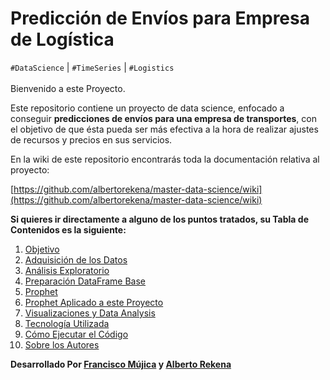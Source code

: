 # Predicción de Envíos para Empresa de Logística

`#DataScience` | `#TimeSeries` | `#Logistics`
<br></br>
Bienvenido a este Proyecto.

Este repositorio contiene un proyecto de data science, enfocado a conseguir **predicciones de envíos para una empresa de transportes**, con el objetivo de que ésta pueda ser más efectiva a la hora de realizar ajustes de recursos y precios en sus servicios.

En la wiki de este repositorio encontrarás toda la documentación relativa al proyecto:

[https://github.com/albertorekena/master-data-science/wiki](https://github.com/albertorekena/master-data-science/wiki)

**Si quieres ir directamente a alguno de los puntos tratados, su Tabla de Contenidos es la siguiente:**
1. [Objetivo](https://github.com/albertorekena/master-data-science/wiki/Objetivo)
2. [Adquisición de los Datos](https://github.com/albertorekena/master-data-science/wiki/Adquisici%C3%B3n-de-los-Datos)
3. [Análisis Exploratorio](https://github.com/albertorekena/master-data-science/wiki/An%C3%A1lisis-Exploratorio)
4. [Preparación DataFrame Base](https://github.com/albertorekena/master-data-science/wiki/Preparaci%C3%B3n-DataFrame-Base)
5. [Prophet](https://github.com/albertorekena/master-data-science/wiki/Prophet)
6. [Prophet Aplicado a este Proyecto](https://github.com/albertorekena/master-data-science/wiki/Prophet-Aplicado-a-este-Proyecto)
7. [Visualizaciones y Data Analysis](https://github.com/albertorekena/master-data-science/wiki/Visualizaciones-y-Data-Analysis)
8. [Tecnología Utilizada](https://github.com/albertorekena/master-data-science/wiki/Tecnolog%C3%ADa-Utilizada)
9. [Cómo Ejecutar el Código](https://github.com/albertorekena/master-data-science/wiki/C%C3%B3mo-Ejecutar-el-C%C3%B3digo)
10. [Sobre los Autores](https://github.com/albertorekena/master-data-science/wiki/Sobre-los-Autores)


**Desarrollado Por [Francisco Mújica](https://www.linkedin.com/in/francisco-m%C3%BAjica-de-la-mora-6ba816135/) y [Alberto Rekena](https://es.linkedin.com/in/albertorekena)**
